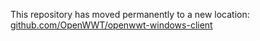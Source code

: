 This repository has moved permanently to a new location: [github.com/OpenWWT/openwwt-windows-client](https://github.com/OpenWWT/openwwt-windows-client)